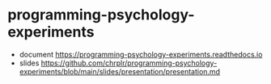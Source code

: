 # programming-psychology-experiments

- document <https://programming-psychology-experiments.readthedocs.io>
- slides <https://github.com/chrplr/programming-psychology-experiments/blob/main/slides/presentation/presentation.md>
